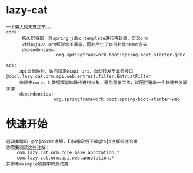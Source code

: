 # lazy-cat
    一个懒人的无意之举。。。
    core: 
          持久层框架，对spring jdbc template进行再封装，实现orm
          对目前java orm框架均不满意，因此产生了自行封装orm的念头
          dependencies: 
                       org.springframework.boot:spring-boot-starter-jdbc
    
    api: 
         api自动映射，访问指定的api uri，自动转发至业务接口@cool.lazy.cat.orm.api.web.entrust.filter.EntrustFilter
         依赖于core，对数据库基础操作进行抽象，避免重复工作，试图打造出一个快速开发脚手架.
         dependencies: 
                      org.springframework.boot:spring-boot-starter-web
    
    
# 快速开始
    启动类增加 @PojoScan注解，扫描指定包下被@Pojo注解标注的类
    你需要阅读这些注解：
        com.lazy.cat.orm.core.base.annotation.*
        com.lazy.cat.orm.api.web.annotation.*
    并参考example项目中的测试类
